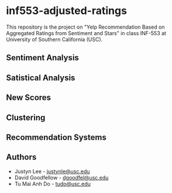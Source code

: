 # inf553-adjusted-ratings
This repository is the project on "Yelp Recommendation Based on Aggregated Ratings from Sentiment and Stars" in class 
INF-553 at University of Southern California (USC). 

## Sentiment Analysis

## Satistical Analysis

## New Scores

## Clustering

## Recommendation Systems

## Authors 
* Justyn Lee - justynle@usc.edu
* David Goodfellow - dgoodfel@usc.edu
* Tu Mai Anh Do - tudo@usc.edu

